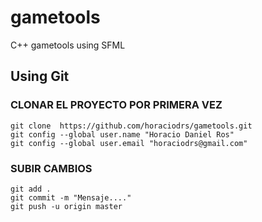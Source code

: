 # gametools
C++ gametools using SFML

## **Using Git**

### **CLONAR EL PROYECTO POR PRIMERA VEZ**
```git
git clone  https://github.com/horaciodrs/gametools.git
git config --global user.name "Horacio Daniel Ros"
git config --global user.email "horaciodrs@gmail.com"
```
 
### **SUBIR CAMBIOS**
```git
git add .
git commit -m "Mensaje...."
git push -u origin master
```